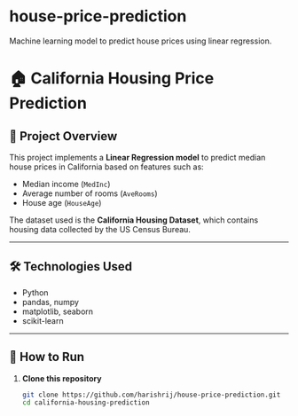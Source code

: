 # house-price-prediction
Machine learning model to predict house prices using linear regression.
# 🏠 California Housing Price Prediction

## 📌 Project Overview
This project implements a **Linear Regression model** to predict median house prices in California based on features such as:
- Median income (`MedInc`)
- Average number of rooms (`AveRooms`)
- House age (`HouseAge`)

The dataset used is the **California Housing Dataset**, which contains housing data collected by the US Census Bureau.

---

## 🛠️ Technologies Used

- Python
- pandas, numpy
- matplotlib, seaborn
- scikit-learn

---

## 🚀 How to Run

1. **Clone this repository**
   ```bash
   git clone https://github.com/harishrij/house-price-prediction.git
   cd california-housing-prediction
